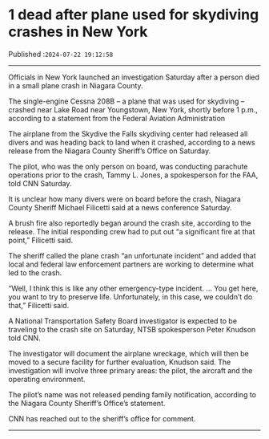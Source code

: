 # 1 dead after plane used for skydiving crashes in New York

Published :`2024-07-22 19:12:58`

---

Officials in New York launched an investigation Saturday after a person died in a small plane crash in Niagara County.

The single-engine Cessna 208B – a plane that was used for skydiving – crashed near Lake Road near Youngstown, New York, shortly before 1 p.m., according to a statement from the Federal Aviation Administration

The airplane from the Skydive the Falls skydiving center had released all divers and was heading back to land when it crashed, according to a news release from the Niagara County Sheriff’s Office on Saturday.

The pilot, who was the only person on board, was conducting parachute operations prior to the crash, Tammy L. Jones, a spokesperson for the FAA, told CNN Saturday.

It is unclear how many divers were on board before the crash, Niagara County Sheriff Michael Filicetti said at a news conference Saturday.

A brush fire also reportedly began around the crash site, according to the release. The initial responding crew had to put out “a significant fire at that point,” Filicetti said.

The sheriff called the plane crash “an unfortunate incident” and added that local and federal law enforcement partners are working to determine what led to the crash.

“Well, I think this is like any other emergency-type incident. … You get here, you want to try to preserve life. Unfortunately, in this case, we couldn’t do that,” Filicetti said.

A National Transportation Safety Board investigator is expected to be traveling to the crash site on Saturday, NTSB spokesperson Peter Knudson told CNN.

The investigator will document the airplane wreckage, which will then be moved to a secure facility for further evaluation, Knudson said. The investigation will involve three primary areas: the pilot, the aircraft and the operating environment.

The pilot’s name was not released pending family notification, according to the Niagara County Sheriff’s Office’s statement.

CNN has reached out to the sheriff’s office for comment.

---

